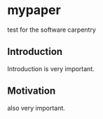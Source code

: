# mypaper
test for the software carpentry

## Introduction
Introduction is very important.

## Motivation
also very important. 


